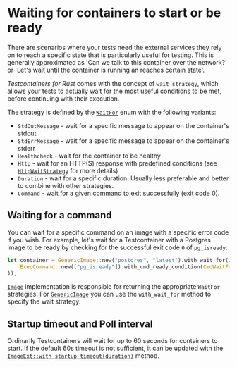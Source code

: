 # Waiting for containers to start or be ready

There are scenarios where your tests need the external services they rely on to reach a specific state that is particularly useful for testing. This is generally approximated as 'Can we talk to this container over the network?' or 'Let's wait until the container is running an reaches certain state'.

_Testcontainers for
Rust_ comes with the concept of `wait strategy`, which allows your tests to actually wait for
the most useful conditions to be met, before continuing with their execution.

The strategy is defined by the [`WaitFor`](https://docs.rs/testcontainers/latest/testcontainers/core/enum.WaitFor.html)
enum with the following variants:

* `StdOutMessage` - wait for a specific message to appear on the container's stdout
* `StdErrMessage` - wait for a specific message to appear on the container's stderr
* `Healthcheck` - wait for the container to be healthy
* `Http` - wait for an HTTP(S) response with predefined conditions (see [`HttpWaitStrategy`](https://docs.rs/testcontainers/latest/testcontainers/core/wait/struct.HttpWaitStrategy.html) for more details)
* `Duration` - wait for a specific duration. Usually less preferable and better to combine with other strategies.
* `Command` - wait for a given command to exit successfully (exit code 0).

## Waiting for a command

You can wait for a specific command on an image with a specific error code if you wish. For example, let's wait for a Testcontainer with a Postgres image to be ready by checking for the successful exit code `0` of `pg_isready`:

```rust
let container = GenericImage::new("postgres", "latest").with_wait_for(WaitFor::command(
    ExecCommand::new(["pg_isready"]).with_cmd_ready_condition(CmdWaitFor::exit_code(0)),
));
```

[`Image`](https://docs.rs/testcontainers/latest/testcontainers/core/trait.Image.html) implementation
is responsible for returning the appropriate `WaitFor` strategies.
For [`GenericImage`](https://docs.rs/testcontainers/latest/testcontainers/struct.GenericImage.html)
you can use the `with_wait_for` method to specify the wait strategy.

## Startup timeout and Poll interval

Ordinarily Testcontainers will wait for up to 60 seconds for containers to start.
If the default 60s timeout is not sufficient, it can be updated with the
[`ImageExt::with_startup_timeout(duration)`](https://docs.rs/testcontainers/latest/testcontainers/core/trait.ImageExt.html#method.with_startup_timeout) method.
